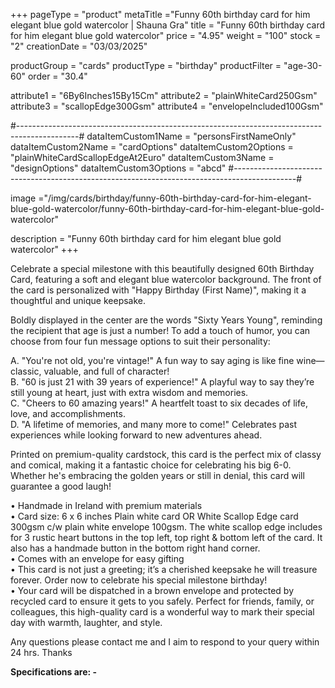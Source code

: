 +++
pageType = "product"
metaTitle ="Funny 60th birthday card for him elegant blue gold watercolor | Shauna Gra"
title = "Funny 60th birthday card for him elegant blue gold watercolor"
price = "4.95"
weight = "100"
stock = "2"
creationDate = "03/03/2025"
 
productGroup = "cards"
productType = "birthday"
productFilter = "age-30-60"
order = "30.4"
 
attribute1 = "6By6Inches15By15Cm" 
attribute2 = "plainWhiteCard250Gsm" 
attribute3 = "scallopEdge300Gsm" 
attribute4 = "envelopeIncluded100Gsm" 
 
#---------------------------------------------------------------------------------------------#
dataItemCustom1Name = "personsFirstNameOnly" 
dataItemCustom2Name = "cardOptions" 
dataItemCustom2Options = "plainWhiteCardScallopEdgeAt2Euro" 
dataItemCustom3Name = "designOptions" 
dataItemCustom3Options = "abcd" 
#---------------------------------------------------------------------------------------------#
 
image ="/img/cards/birthday/funny-60th-birthday-card-for-him-elegant-blue-gold-watercolor/funny-60th-birthday-card-for-him-elegant-blue-gold-watercolor"
 
description = "Funny 60th birthday card for him elegant blue gold watercolor"
+++

Celebrate a special milestone with this beautifully designed 60th Birthday Card, featuring a soft and elegant blue watercolor background. The front of the card is personalized with "Happy Birthday (First Name)", making it a thoughtful and unique keepsake.

Boldly displayed in the center are the words "Sixty Years Young", reminding the recipient that age is just a number! To add a touch of humor, you can choose from four fun message options to suit their personality:

A. "You're not old, you're vintage!" A fun way to say aging is like fine wine—classic, valuable, and full of character!\
B. "60 is just 21 with 39 years of experience!" A playful way to say they’re still young at heart, just with extra wisdom and memories.\
C. "Cheers to 60 amazing years!" A heartfelt toast to six decades of life, love, and accomplishments.\
D. "A lifetime of memories, and many more to come!" Celebrates past experiences while looking forward to new adventures ahead.

Printed on premium-quality cardstock, this card is the perfect mix of classy and comical, making it a fantastic choice for celebrating his big 6-0. Whether he's embracing the golden years or still in denial, this card will guarantee a good laugh!

• Handmade in Ireland with premium materials\
• Card size: 6 x 6 inches Plain white card OR White Scallop Edge card 300gsm c/w plain white envelope 100gsm. The white scallop edge includes for 3 rustic heart buttons in the top left, top right & bottom left of the card. It also has a handmade button in the bottom right hand corner.\
• Comes with an envelope for easy gifting\
• This card is not just a greeting; it’s a cherished keepsake he will treasure forever. Order now to celebrate his special milestone birthday! \
• Your card will be dispatched in a brown envelope and protected by recycled card to ensure it gets to you safely.
Perfect for friends, family, or colleagues, this high-quality card is a wonderful way to mark their special day with warmth, laughter, and style.

Any questions please contact me and I aim to respond to your query within 24 hrs. Thanks

**Specifications are: -**
